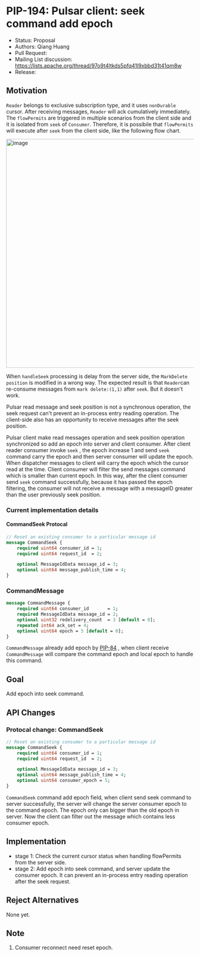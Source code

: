 # PIP-194: Pulsar client: seek command add epoch

- Status: Proposal
- Authors: Qiang Huang
- Pull Request:
- Mailing List discussion: https://lists.apache.org/thread/97o9t4ltkds5pfq41l9xbbd31t41qm8w
- Release:

## Motivation
`Reader` belongs to exclusive subscription type, and it uses `nonDurable` cursor. After receiving messages, `Reader` will ack cumulatively immediately.
The `flowPermits` are triggered in multiple scenarios from the client side and it is isolated from `seek` of `Consumer`. Therefore, it is possibile that `flowPermits` will execute after `seek` from the client side, like the following flow chart.

<img width="613" alt="image" src="https://user-images.githubusercontent.com/4970972/178506611-b02a1127-c8d8-40df-be61-7645deb5f48e.png">

When `handleSeek` processing is delay from the server side, the `MarkDelete position` is modified in a wrong way.
The expected result is that `Reader`can re-consume messages from `mark delete:(1,1)` after `seek`. But it doesn't work.

Pulsar read message and seek position is not a synchronous operation, the seek request can't prevent an in-process entry reading operation. The client-side also has an opportunity to receive messages after the seek position.

Pulsar client make read messages operation and seek position operation synchronized so add an epoch into server and client consumer.  After client reader consumer invoke `seek` , the epoch increase 1 and send `seek`  command carry the epoch and then server consumer will update the epoch. When dispatcher messages to client will carry the epoch which the cursor read at the time. Client consumer will filter the send messages command which is smaller than current epoch.
In this way, after the client consumer send `seek` command successfully, because it has passed the epoch filtering, the consumer will not receive a message with a messageID greater than the user previously seek position.


### Current implementation details
#### CommandSeek Protocal
```proto
// Reset an existing consumer to a particular message id
message CommandSeek {
    required uint64 consumer_id = 1;
    required uint64 request_id  = 2;

    optional MessageIdData message_id = 3;
    optional uint64 message_publish_time = 4;
}
```
### CommandMessage
```proto
message CommandMessage {
    required uint64 consumer_id       = 1;
    required MessageIdData message_id = 2;
    optional uint32 redelivery_count  = 3 [default = 0];
    repeated int64 ack_set = 4;
    optional uint64 epoch = 5 [default = 0];
}
```
`CommandMessage` already add epoch by [PIP-84](pip-84.md) , when client receive `CommandMessage` will compare the command epoch and local epoch to handle this command.

## Goal
Add epoch into seek command.

## API Changes
### Protocal change: CommandSeek
```proto
// Reset an existing consumer to a particular message id
message CommandSeek {
    required uint64 consumer_id = 1;
    required uint64 request_id  = 2;

    optional MessageIdData message_id = 3;
    optional uint64 message_publish_time = 4;
    optional uint64 consumer_epoch = 5;
}
```
`CommandSeek` command add epoch field, when client send seek command to server successfully, the server will change the server consumer epoch to the command epoch. The epoch only can bigger than the old epoch in server. Now the client can filter out the message which contains less consumer epoch.

## Implementation
- stage 1: Check the current cursor status when handling flowPermits from the server side.
- stage 2: Add epoch into seek command, and server update the consumer epoch. It can prevent an in-process entry reading operation after the seek request.

## Reject Alternatives
None yet.

## Note
1. Consumer reconnect need reset epoch.
